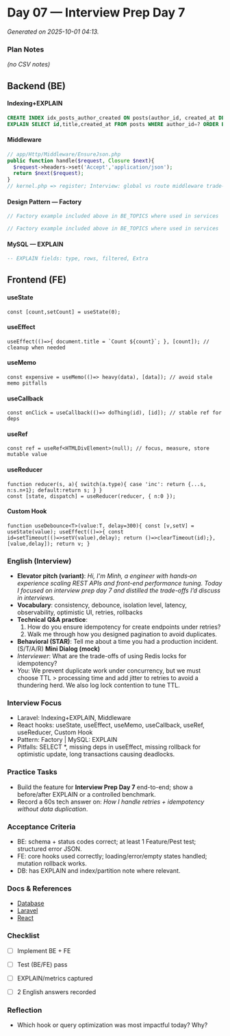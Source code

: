 # Day 07 — Interview Prep Day 7

_Generated on 2025-10-01 04:13._

### Plan Notes
_(no CSV notes)_

## Backend (BE)

#### Indexing+EXPLAIN
```sql
CREATE INDEX idx_posts_author_created ON posts(author_id, created_at DESC);
EXPLAIN SELECT id,title,created_at FROM posts WHERE author_id=? ORDER BY created_at DESC LIMIT 20;
```

#### Middleware
```php
// app/Http/Middleware/EnsureJson.php
public function handle($request, Closure $next){
  $request->headers->set('Accept','application/json');
  return $next($request);
}
// kernel.php => register; Interview: global vs route middleware trade-offs.
```

#### Design Pattern — Factory
```php
// Factory example included above in BE_TOPICS where used in services
```
```php
// Factory example included above in BE_TOPICS where used in services
```

#### MySQL — EXPLAIN
```sql
-- EXPLAIN fields: type, rows, filtered, Extra
```

## Frontend (FE)

#### useState
```tsx
const [count,setCount] = useState(0);
```

#### useEffect
```tsx
useEffect(()=>{ document.title = `Count ${count}`; }, [count]); // cleanup when needed
```

#### useMemo
```tsx
const expensive = useMemo(()=> heavy(data), [data]); // avoid stale memo pitfalls
```

#### useCallback
```tsx
const onClick = useCallback(()=> doThing(id), [id]); // stable ref for deps
```

#### useRef
```tsx
const ref = useRef<HTMLDivElement>(null); // focus, measure, store mutable value
```

#### useReducer
```tsx
function reducer(s, a){ switch(a.type){ case 'inc': return {...s, n:s.n+1}; default:return s; } }
const [state, dispatch] = useReducer(reducer, { n:0 });
```

#### Custom Hook
```tsx
function useDebounce<T>(value:T, delay=300){ const [v,setV] = useState(value); useEffect(()=>{ const id=setTimeout(()=>setV(value),delay); return ()=>clearTimeout(id);},[value,delay]); return v; }
```

### English (Interview)
- **Elevator pitch (variant)**: *Hi, I'm Minh, a engineer with hands‑on experience scaling REST APIs and front-end performance tuning. Today I focused on interview prep day 7 and distilled the trade-offs I’d discuss in interviews.*
- **Vocabulary**: consistency, debounce, isolation level, latency, observability, optimistic UI, retries, rollbacks
- **Technical Q&A practice**:  
  1) How do you ensure idempotency for create endpoints under retries?  
  2) Walk me through how you designed pagination to avoid duplicates.
- **Behavioral (STAR)**: Tell me about a time you had a production incident. (S/T/A/R)
**Mini Dialog (mock)**
- *Interviewer*: What are the trade-offs of using Redis locks for idempotency?
- *You*: We prevent duplicate work under concurrency, but we must choose TTL > processing time and add jitter to retries to avoid a thundering herd. We also log lock contention to tune TTL.



### Interview Focus
- Laravel: Indexing+EXPLAIN, Middleware
- React hooks: useState, useEffect, useMemo, useCallback, useRef, useReducer, Custom Hook
- Pattern: Factory | MySQL: EXPLAIN
- Pitfalls: SELECT *, missing deps in useEffect, missing rollback for optimistic update, long transactions causing deadlocks.


### Practice Tasks
- Build the feature for **Interview Prep Day 7** end-to-end; show a before/after EXPLAIN or a controlled benchmark.
- Record a 60s tech answer on: *How I handle retries + idempotency without data duplication*. 


### Acceptance Criteria
- BE: schema + status codes correct; at least 1 Feature/Pest test; structured error JSON.
- FE: core hooks used correctly; loading/error/empty states handled; mutation rollback works.
- DB: has EXPLAIN and index/partition note where relevant.


### Docs & References
- [Database](https://dev.mysql.com/doc/)
- [Laravel](https://laravel.com/docs)
- [React](https://react.dev/learn)

### Checklist
- [ ] Implement BE + FE
- [ ] Test (BE/FE) pass
- [ ] EXPLAIN/metrics captured
- [ ] 2 English answers recorded


### Reflection
- Which hook or query optimization was most impactful today? Why?